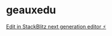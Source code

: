 # geauxedu

[Edit in StackBlitz next generation editor ⚡️](https://stackblitz.com/~/github.com/evopimp/geauxedu)